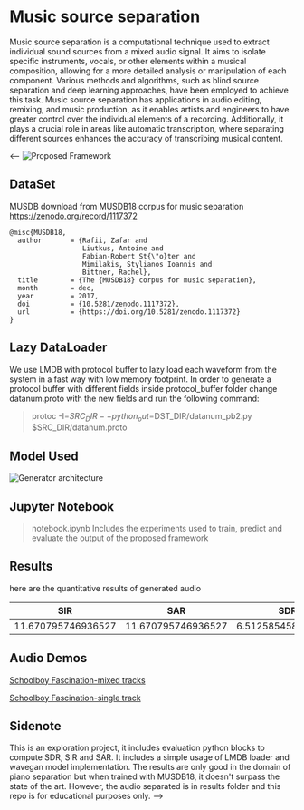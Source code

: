 # Music source separation
Music source separation is a computational technique used to extract individual sound sources from a mixed audio signal. It aims to isolate specific instruments, vocals, or other elements within a musical composition, allowing for a more detailed analysis or manipulation of each component. Various methods and algorithms, such as blind source separation and deep learning approaches, have been employed to achieve this task. Music source separation has applications in audio editing, remixing, and music production, as it enables artists and engineers to have greater control over the individual elements of a recording. Additionally, it plays a crucial role in areas like automatic transcription, where separating different sources enhances the accuracy of transcribing musical content.

<--
 ![Proposed Framework](figures/cycle_gan_bss.png "Proposed Framework")

## DataSet

MUSDB download from MUSDB18 corpus for music separation https://zenodo.org/record/1117372

```
@misc{MUSDB18,
  author       = {Rafii, Zafar and
                  Liutkus, Antoine and
                  Fabian-Robert St{\"o}ter and
                  Mimilakis, Stylianos Ioannis and
                  Bittner, Rachel},
  title        = {The {MUSDB18} corpus for music separation},
  month        = dec,
  year         = 2017,
  doi          = {10.5281/zenodo.1117372},
  url          = {https://doi.org/10.5281/zenodo.1117372}
}
```


## Lazy DataLoader
We use LMDB with protocol buffer to lazy load each waveform from the system in a fast way with low memory footprint.
In order to generate a protocol buffer with different fields inside protocol_buffer folder change datanum.proto with the new fields and run the following command:
> protoc -I=$SRC_DIR --python_out=$DST_DIR/datanum_pb2.py $SRC_DIR/datanum.proto

## Model Used 
![Generator architecture](figures/single_gen.jpg "Model Architecture")

## Jupyter Notebook
> notebook.ipynb
Includes the experiments used to train, predict and evaluate the output of the proposed framework

## Results
here are the quantitative results of generated audio

| SIR  	|  SAR 	| SDR  	|
|:-:	|:-:	|:-:	|
|  11.670795746936527 	|  11.670795746936527 	|  6.5125854585956136 	|

## Audio Demos

[Schoolboy Fascination-mixed tracks](https://github.com/mostafaelaraby/cyclic-gan-music-source-separation/blob/master/results/Al%20James%20-%20Schoolboy%20Fascination-01.wav)

[Schoolboy Fascination-single track](https://github.com/mostafaelaraby/cyclic-gan-music-source-separation/blob/master/results/Al%20James%20-%20Schoolboy%20Fascination-01_single_latest.wav)


## Sidenote
This is an exploration project, it includes evaluation python blocks to compute SDR, SIR and SAR.
It includes a simple usage of LMDB loader and wavegan model implementation.
The results are only good in the domain of piano separation but when trained with MUSDB18, it doesn't surpass the state of the art.
However, the audio separated is in results folder and this repo is for educational purposes only.
-->
